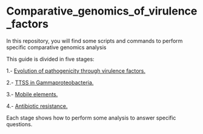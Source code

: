 # Comparative_genomics_of_virulence_factors
In this repository, you will find some scripts and commands to perform specific comparative genomics analysis

This guide is divided in five stages:

1.- [Evolution of pathogenicity through virulence factors.](https://github.com/actevol/Comparative_genomics_of_virulence_factors/blob/master/Stage01.Rmd)

2.- [TTSS in Gammaproteobacteria.](https://github.com/actevol/Comparative_genomics_of_virulence_factors/blob/master/stage02.Rmd)

3.- [Mobile elements.](https://github.com/actevol/Comparative_genomics_of_virulence_factors/blob/master/Stage03.Rmd)

4.- [Antibiotic resistance.](https://github.com/actevol/Comparative_genomics_of_virulence_factors/blob/master/Stage04.Rmd)


Each stage shows how to perform some analysis to answer specific questions. 
